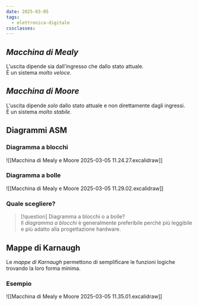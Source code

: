 ```yaml
---
date: 2025-03-05
tags:
  - elettronica-digitale
cssclasses:
---
```

## *Macchina di Mealy*
L'uscita dipende sia dall'ingresso che dallo stato attuale.  
È un sistema *molto veloce*.

## *Macchina di Moore*
L'uscita dipende *solo* dallo stato attuale e non direttamente dagli ingressi.  
È un sistema *molto stabile*.

## Diagrammi ASM

### Diagramma a blocchi
![[Macchina di Mealy e Moore 2025-03-05 11.24.27.excalidraw]]

### Diagramma a bolle
![[Macchina di Mealy e Moore 2025-03-05 11.29.02.excalidraw]]

### Quale scegliere?
> [!question] Diagramma a blocchi o a bolle?  
> Il *diagramma a blocchi* è generalmente preferibile perché più leggibile e più adatto alla progettazione hardware.

## Mappe di Karnaugh
Le *mappe di Karnaugh* permettono di semplificare le funzioni logiche trovando la loro forma minima.  

### Esempio
![[Macchina di Mealy e Moore 2025-03-05 11.35.01.excalidraw]]
